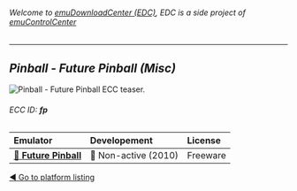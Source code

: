 ###### Welcome to [emuDownloadCenter (EDC)](https://github.com/PhoenixInteractiveNL/emuDownloadCenter/wiki/), EDC is a side project of [emuControlCenter](https://github.com/PhoenixInteractiveNL/emuControlCenter/wiki/)
***
## _Pinball - Future Pinball (Misc)_
![](https://raw.githubusercontent.com/wiki/PhoenixInteractiveNL/emuDownloadCenter/images_platform/ecc_fp_teaser.png "Pinball - Future Pinball ECC teaser.")
###### ECC ID: **fp**

| Emulator | Developement | License |
|:---------|:-------------|:--------|
| [:file_folder: **Future Pinball**](https://github.com/PhoenixInteractiveNL/emuDownloadCenter/wiki/Emulator-futurepinball#menu) | :red_circle: Non-active (2010) | Freeware |

[:arrow_backward: Go to platform listing](https://github.com/PhoenixInteractiveNL/emuDownloadCenter/wiki/EDC-Platform-List)
